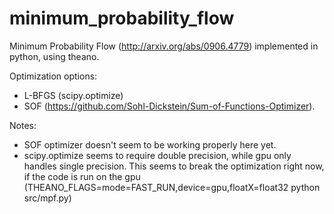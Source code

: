 minimum_probability_flow
========================

Minimum Probability Flow (http://arxiv.org/abs/0906.4779) implemented in python, using theano.

Optimization options:
- L-BFGS 		(scipy.optimize)
- SOF			(https://github.com/Sohl-Dickstein/Sum-of-Functions-Optimizer).


Notes: 
- SOF optimizer doesn't seem to be working properly here yet.
- scipy.optimize seems to require double precision, while gpu only handles single precision.  This seems to break the optimization right now, if the code is run on the gpu (THEANO_FLAGS=mode=FAST_RUN,device=gpu,floatX=float32 python src/mpf.py)


